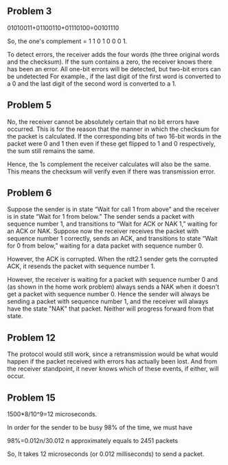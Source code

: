 ## Problem 3

01010011+01100110+01110100=00101110

So, the one's complement = 1 1 0 1 0 0 0 1. 

To detect errors, the receiver adds the four words (the three original words and the checksum). If the sum contains a zero, the receiver knows there has been an error. All one-bit errors will be detected, but two-bit errors can be undetected For example., if the last digit of the first word is converted to a 0 and the last digit of the second word is converted to a 1. 







##  Problem 5

No, the receiver cannot be absolutely certain that no bit errors have occurred. This is for the reason that the manner in which the checksum for the packet is calculated. If the corresponding bits of two 16-bit words in the packet were 0 and 1 then even if these get flipped to 1 and 0 respectively, the sum still remains the same. 

Hence, the 1s complement the receiver calculates will also be the same. This means the checksum will verify even if there was transmission error. 





## Problem 6 

Suppose the sender is in state “Wait for call 1 from above” and the receiver is in state “Wait for 1 from below.”  The sender sends a packet with sequence number 1, and transitions to “Wait for ACK or NAK 1,” waiting for an ACK or NAK.  Suppose now the receiver receives the packet with sequence number 1 correctly, sends an ACK, and transitions to state “Wait for 0 from below,” waiting for a data packet with sequence number 0. 

However, the ACK is corrupted.  When the rdt2.1 sender gets the corrupted ACK, it resends the packet with sequence number 1.  

However, the receiver is waiting for a packet with sequence number 0 and (as shown in the home work problem) always sends a NAK when it doesn't get a packet with sequence number 0. Hence the sender will always be sending a packet with sequence number 1, and the receiver will always have the state "NAK" that packet.  Neither will progress forward from that state.



## Problem 12

 The protocol would still work, since a retransmission would be what would happen if the packet received with errors has actually been lost. And from the receiver standpoint, it never knows which of these events, if either, will occur.   

## Problem 15 

1500*8/10^9=12 microseconds. 

In order for the sender to be busy 98% of the time, we must have

98%=0.012n/30.012  n approximately equals to 2451 packets

So, It takes 12 microseconds (or 0.012 milliseconds) to send a packet.